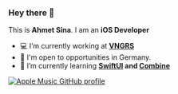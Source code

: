 ### Hey there 👋
This is **Ahmet Sina**. I am an **iOS Developer**
- 💻 I’m currently working at **[VNGRS](https://dev.vngrs.com)**
- 🔎 I'm open to opportunities in Germany.
- 🌱 I’m currently learning **[SwiftUI](https://developer.apple.com/documentation/swiftui) and [Combine](https://developer.apple.com/documentation/combine)**
<!--
<p>&nbsp;<img align="center" src="https://github-readme-stats.vercel.app/api?username=ahmetsina&show_icons=true&locale=en" alt="ahmetsina" />. <img align="center" src="https://github-readme-streak-stats.herokuapp.com/?user=ahmetsina&" alt="ahmetsina" /></p> -->

[![Apple Music GitHub profile](https://apple-music-github-profile.rayriffy.com/theme/dark.svg?uid=001163.2166f755cee14e9bbbc9af42a235f343.2057)](https://github.com/rayriffy/apple-music-github-profile)
